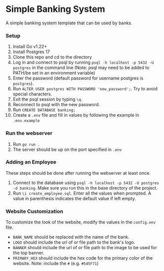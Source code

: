 # Simple Banking System

A simple banking system template that can be used by banks.

### Setup

1. Install Go v1.22+
2. Install Postgres 17
3. Clone this repo and cd to the directory
4. Log in and connect to psql by running `psql -h localhost -p 5432 -U postgres` in the command line (Note: psql may need to be added to PATH/be set in an environment variable)
5. Enter the password (default password for username postgres is `postgres`).
6. Run `ALTER USER postgres WITH PASSWORD 'new_password';`. Try to avoid special characters.
7. Exit the psql session by typing `\q`.
8. Reconnect to psql with the new password.
9. Run `CREATE DATABASE banking;`
10. Create a `.env` file and fill in values by following the example in `.env.example`

### Run the webserver
1. Run `go run .`
2. The server should be up on the port specified in `.env`

### Adding an Employee
These steps should be done after running the webserver at least once.
1. Connect to the database using `psql -h localhost -p 5432 -U postgres -d banking`. Make sure you run this in the base directory of the project.
2. Run `\i create_employee.sql`. Enter all the values when prompted. A value in parenthesis indicates the default value if left empty.

### Website Customization
To customize the look of the website, modify the values in the `config.env` file.
- `BANK_NAME` should be replaced with the name of the bank.
- `LOGO` should include the url of or file path to the bank's logo.
- `BANNER` should include the url of or file path to the image to be used for the top banner.
- `PRIMARY_HEX` should include the hex code for the primary color of the website. Note: include the `#` (e.g. `#545F71`)
